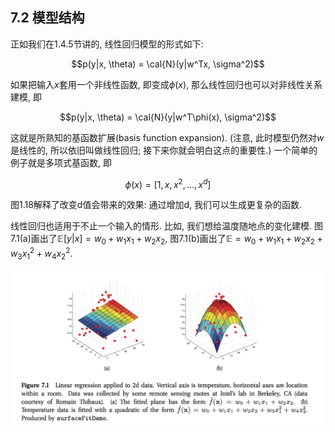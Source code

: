 ## 7.2 模型结构

正如我们在1.4.5节讲的, 线性回归模型的形式如下:

$$p(y|x, \theta) = \cal{N}(y|w^Tx, \sigma^2)$$

如果把输入$x$套用一个非线性函数, 即变成$\phi(x)$, 那么线性回归也可以对非线性关系建模, 即

$$p(y|x, \theta) = \cal{N}(y|w^T\phi(x), \sigma^2)$$

这就是所熟知的基函数扩展(basis function expansion). (注意, 此时模型仍然对$w$是线性的, 所以依旧叫做线性回归; 接下来你就会明白这点的重要性.) 一个简单的例子就是多项式基函数, 即

$$\phi(x) = [1, x, x^2, …, x^d]$$

图1.18解释了改变d值会带来的效果: 通过增加d, 我们可以生成更复杂的函数.

线性回归也适用于不止一个输入的情形. 比如, 我们想给温度随地点的变化建模. 图7.1(a)画出了$\mathbb{E}[y|x] = w_0 + w_1x_1 + w_2x_2$, 图7.1(b)画出了$\mathbb{E} = w_0 + w_1x_1 + w_2x_2 + w_3x_1^2 + w_4x_2^2$.

![](figures/fig_7.1.png)
